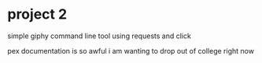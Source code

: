 # project 2

simple giphy command line tool using requests and click

pex documentation is so awful i am wanting to drop out of college right now
